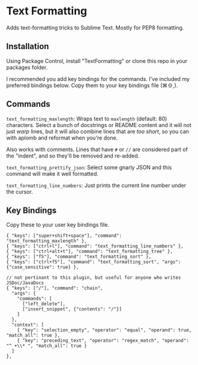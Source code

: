 Text Formatting
===============

Adds text-formatting tricks to Sublime Text.  Mostly for PEP8 formatting.

Installation
------------

Using Package Control, install "TextFormatting" or clone this repo in your packages folder.

I recommended you add key bindings for the commands. I've included my preferred bindings below.
Copy them to your key bindings file (⌘⇧,).

Commands
--------

`text_formatting_maxlength`: Wraps text to `maxlength` (default: 80) characters.
Select a bunch of docstrings or README content and it will not just *warp* lines,
but it will also combine lines that are *too short*, so you can with aplomb
and reformat when you're done.

Also works with comments.  Lines that have `#` or `//` are considered part of the
"indent", and so they'll be removed and re-added.

`text_formatting_prettify_json`: Select some gnarly JSON and this command will make it well formatted.

`text_formatting_line_numbers`: Just prints the current line number under the cursor.

Key Bindings
------------

Copy these to your user key bindings file.

<!-- keybindings start -->
    { "keys": ["super+shift+space"], "command": "text_formatting_maxlength" },
    { "keys": ["ctrl+l"], "command": "text_formatting_line_numbers" },
    { "keys": ["ctrl+alt+t"], "command": "text_formatting_tree" },
    { "keys": ["f5"], "command": "text_formatting_sort" },
    { "keys": ["ctrl+f5"], "command": "text_formatting_sort", "args": {"case_sensitive": true} },

    // not pertinant to this plugin, but useful for anyone who writes JSDoc/JavaDocs
    { "keys": ["/"], "command": "chain",
      "args": {
        "commands": [
          ["left_delete"],
          ["insert_snippet", {"contents": "/"}]
        ]
      },
      "context": [
        { "key": "selection_empty", "operator": "equal", "operand": true, "match_all": true },
        { "key": "preceding_text", "operator": "regex_match", "operand": "^ +\\* ", "match_all": true }
      ]
    },
<!-- keybindings stop -->
